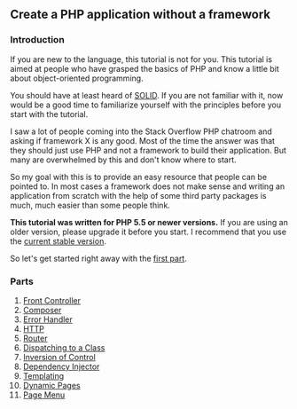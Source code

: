 ## Create a PHP application without a framework

### Introduction

If you are new to the language, this tutorial is not for you. This tutorial is aimed at people who have grasped the basics of PHP and know a little bit about object-oriented programming.

You should have at least heard of [SOLID](http://en.wikipedia.org/wiki/SOLID_%28object-oriented_design%29). If you are not familiar with it, now would be a good time to familiarize yourself with the principles before you start with the tutorial.

I saw a lot of people coming into the Stack Overflow PHP chatroom and asking if framework X is any good. Most of the time the answer was that they should just use PHP and not a framework to build their application. But many are overwhelmed by this and don't know where to start.

So my goal with this is to provide an easy resource that people can be pointed to. In most cases a framework does not make sense and writing an application from scratch with the help of some third party packages is much, much easier than some people think.

**This tutorial was written for PHP 5.5 or newer versions.** If you are using an older version, please upgrade it before you start. I recommend that you use the [current stable version](http://php.net/downloads.php).

So let's get started right away with the [first part](01-front-controller.md).

### Parts

1. [Front Controller](01-front-controller.md)
2. [Composer](02-composer.md)
3. [Error Handler](03-error-handler.md)
4. [HTTP](04-http.md)
5. [Router](05-router.md)
6. [Dispatching to a Class](06-dispatching-to-a-class.md)
7. [Inversion of Control](07-inversion-of-control.md)
8. [Dependency Injector](08-dependency-injector.md)
9. [Templating](09-templating.md)
10. [Dynamic Pages](10-dynamic-pages.md)
11. [Page Menu](11-page-menu.md)
